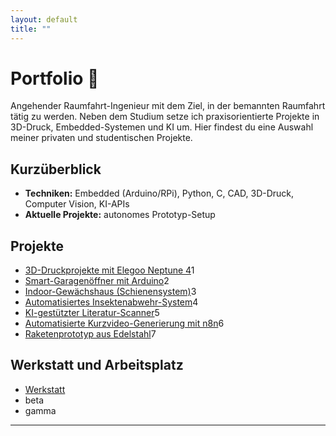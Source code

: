 ```yaml
---
layout: default
title: ""
---
```



# Portfolio 🚀


Angehender Raumfahrt-Ingenieur mit dem Ziel, in der bemannten Raumfahrt tätig zu werden. Neben dem Studium setze ich praxisorientierte Projekte in 3D-Druck, Embedded-Systemen und KI um. 
Hier findest du eine Auswahl meiner privaten und studentischen Projekte.





## Kurzüberblick


- **Techniken:** Embedded (Arduino/RPi), Python, C, CAD, 3D-Druck, Computer Vision, KI-APIs
- **Aktuelle Projekte:** autonomes Prototyp-Setup

## Projekte
- [3D-Druckprojekte mit Elegoo Neptune 4](/projects/3d-printing/)1
- [Smart-Garagenöffner mit Arduino](/projects/garage-opener/)2
- [Indoor-Gewächshaus (Schienensystem)](/projects/indoor-greenhouse/)3
- [Automatisiertes Insektenabwehr-System](/projects/insect-defence/)4
- [KI-gestützter Literatur-Scanner](/projects/literature-scanner/)5
- [Automatisierte Kurzvideo-Generierung mit n8n](/projects/n8n-shortvideos/)6
- [Raketenprototyp aus Edelstahl](/projects/starship-prototype/)7


## Werkstatt und Arbeitsplatz
- [Werkstatt](/werkstatt/)
- beta
- gamma
  
---









